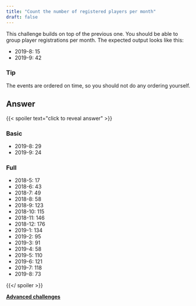 ```yaml
---
title: "Count the number of registered players per month"
draft: false
---
```


This challenge builds on top of the previous one. You should be able to group player registrations per month. The expected output looks like this:

* 2019-8: 15
* 2019-9: 42

### Tip

The events are ordered on time, so you should not do any ordering yourself.

## Answer

{{< spoiler text="click to reveal answer" >}}

### Basic

* 2019-8: 29
* 2019-9: 24

### Full

* 2018-5: 17
* 2018-6: 43
* 2018-7: 49
* 2018-8: 58
* 2018-9: 123
* 2018-10: 115
* 2018-11: 146
* 2018-12: 176
* 2019-1: 134
* 2019-2: 95
* 2019-3: 91
* 2019-4: 58
* 2019-5: 110
* 2019-6: 121
* 2019-7: 118
* 2019-8: 73

{{</ spoiler >}}

**[Advanced challenges](/challenge/list)**


